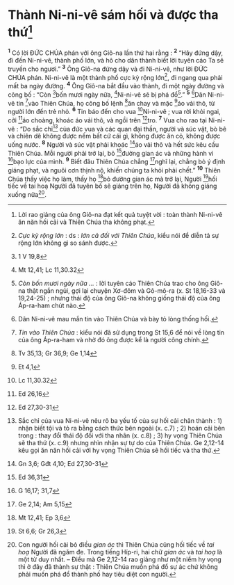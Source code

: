 # Thành Ni-ni-vê sám hối và được tha thứ[^1]
<sup><b>1</b></sup> Có lời ĐỨC CHÚA phán với ông Giô-na lần thứ hai rằng : <sup><b>2</b></sup> “Hãy đứng dậy, đi đến Ni-ni-vê, thành phố lớn, và hô cho dân thành biết lời tuyên cáo Ta sẽ truyền cho ngươi.” <sup><b>3</b></sup> Ông Giô-na đứng dậy và đi Ni-ni-vê, như lời ĐỨC CHÚA phán. Ni-ni-vê là một thành phố cực kỳ rộng lớn[^2], đi ngang qua phải mất ba ngày đường. <sup><b>4</b></sup> Ông Giô-na bắt đầu vào thành, đi một ngày đường và công bố : “Còn [^1*]bốn mươi ngày nữa, [^2*]Ni-ni-vê sẽ bị phá đổ[^3].” <sup><b>5</b></sup> [^4]Dân Ni-ni-vê tin [^5]vào Thiên Chúa, họ công bố lệnh [^3*]ăn chay và mặc [^4*]áo vải thô, từ người lớn đến trẻ nhỏ. <sup><b>6</b></sup> Tin báo đến cho vua [^5*]Ni-ni-vê ; vua rời khỏi ngai, cởi [^6*]áo choàng, khoác áo vải thô, và ngồi trên [^7*]tro. <sup><b>7</b></sup> Vua cho rao tại Ni-ni-vê : “Do sắc chỉ[^6] của đức vua và các quan đại thần, người và súc vật, bò bê và chiên dê không được nếm bất cứ cái gì, không được ăn cỏ, không được uống nước. <sup><b>8</b></sup> Người và súc vật phải khoác [^8*]áo vải thô và hết sức kêu cầu Thiên Chúa. Mỗi người phải trở lại, bỏ [^9*]đường gian ác và những hành vi [^10*]bạo lực của mình. <sup><b>9</b></sup> Biết đâu Thiên Chúa chẳng [^11*]nghĩ lại, chẳng bỏ ý định giáng phạt, và nguôi cơn thịnh nộ, khiến chúng ta khỏi phải chết.” <sup><b>10</b></sup> Thiên Chúa thấy việc họ làm, thấy họ [^12*]bỏ đường gian ác mà trở lại, Người [^13*]hối tiếc về tai hoạ Người đã tuyên bố sẽ giáng trên họ, Người đã không giáng xuống nữa[^7].

[^1]: Lời rao giảng của ông Giô-na đạt kết quả tuyệt vời : toàn thành Ni-ni-vê ăn năn hối cải và Thiên Chúa tha không phạt.
[^2]: <i>Cực kỳ rộng lớn</i> : ds : <i>lớn cả đối với Thiên Chúa</i>, kiểu nói để diễn tả sự rộng lớn không gì so sánh được.
[^3]: <i>Còn bốn mươi ngày nữa ...</i> : lời tuyên cáo Thiên Chúa trao cho ông Giô-na thật ngắn ngủi, gợi lại chuyện Xơ-đôm và Gô-mô-ra (x. St 18,16-33 và 19,24-25) ; nhưng thái độ của ông Giô-na không giống thái độ của ông Áp-ra-ham chút nào.
[^4]: Dân Ni-ni-vê mau mắn tin vào Thiên Chúa và bày tỏ lòng thống hối.
[^5]: <i>Tin vào Thiên Chúa</i> : kiểu nói đã sử dụng trong St 15,6 để nói về lòng tin của ông Áp-ra-ham và nhờ đó ông được kể là người công chính.
[^6]: Sắc chỉ của vua Ni-ni-vê nêu rõ ba yếu tố của sự hối cải chân thành : 1) nhận biết tội và tỏ ra bằng cách thức bên ngoài (x. c.7) ; 2) hoán cải bên trong : thay đổi thái độ đối với tha nhân (x. c.8) ; 3) hy vọng Thiên Chúa sẽ tha thứ (x. c.9) nhưng nhìn nhận sự tự do của Thiên Chúa. Ge 2,12-14 kêu gọi ăn năn hối cải với hy vọng Thiên Chúa sẽ hối tiếc và tha thứ.
[^7]: Con người hối cải bỏ điều <i>gian ác</i> thì Thiên Chúa cũng hối tiếc về <i>tai hoạ</i> Người đã ngăm đe. Trong tiếng Híp-ri, hai chữ <i>gian ác</i> và <i>tai hoạ</i> là một từ duy nhất. – Điều mà Ge 2,12-14 rao giảng như một niềm hy vọng thì ở đây đã thành sự thật : Thiên Chúa muốn phá đổ sự ác chứ không phải muốn phá đổ thành phố hay tiêu diệt con người.
[^1*]: 1 V 19,8
[^2*]: Mt 12,41; Lc 11,30.32
[^3*]: Tv 35,13; Gr 36,9; Ge 1,14
[^4*]: Et 4,1
[^5*]: Lc 11,30.32
[^6*]: Ed 26,16
[^7*]: Ed 27,30-31
[^8*]: Gn 3,6; Gđt 4,10; Ed 27,30-31
[^9*]: Ed 36,31
[^10*]: G 16,17; 31,7
[^11*]: Ge 2,14; Am 5,15
[^12*]: Mt 12,41; Ep 3,6
[^13*]: St 6,6; Gr 26,3
